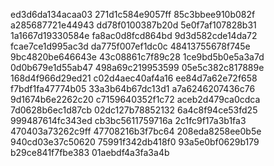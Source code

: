 ed3d6da134acaa03
271d1c584e9057ff
85c3bbee910b082f
a285687721e44943
dd78f0100387b20d
5e0f7af107828b31
1a1667d19330584e
fa8ac0d8fcd864bd
9d3d582cde14da72
fcae7ce1d995ac3d
da775f007ef1dc0c
48413755678f745e
9bc4820be646643e
43c08861c7f89c28
1ce9bd5b0e5a3a7d
0d0b679e1d55ab47
498a69c219953599
05e5c382c817889e
168d4f966d29ed21
c02d4aec40af4a16
ee84d7a62e72f658
f7bdf1fa47774b05
33a3b64b67dc13d1
a7a6246207436c76
9d1674b6e2262c20
c7159640352f1c72
aceb2d479ca0cdca
7d0628b6ec1d87cb
02dc127b78852132
6a4c8f94ce53fd25
999487614fc343ed
cb3bc5611759716a
2c1fc9f17a3b1fa3
470403a73262c9ff
47708216b3f7bc64
208eda8258ee0b5e
940cd03e37c50620
75991f342db418f0
93a5e0bf0629b179
b29ce841f7fbe383
01aebdf4a3fa3a4b
